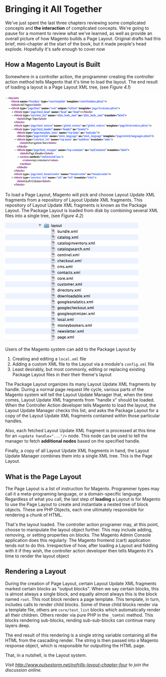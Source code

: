 Bringing it All Together
==================================================	
We've just spent the last three chapters reviewing some complicated concepts and **the interaction** of complicated concepts.  We're going to pause for a moment to review what we've learned, as well as provide an overall picture of how Magento builds a Page Layout.  Original drafts had this brief, mini-chapter at the start of the book, but it made people's head explode.  Hopefully it's safe enough to cover now


How a Magento Layout is Built
--------------------------------------------------
Somewhere in a controller action, the programmer creating the controller action method tells Magento that it's time to load the layout.  The end result of loading a layout is a Page Layout XML tree, (see *Figure 4.1*)

<img src="images/chapter4/page-layout.png" />
	
To load a Page Layout, Magento will pick and choose Layout Update XML fragments from a repository of Layout Update XML fragments.  This repository of Layout Update XML fragments is known as the Package Layout. The Package Layout is loaded from disk by combining several XML files into a single tree, (see *Figure 4.2*)

<img src="images/chapter4/package-layout-files.png" />
	
Users of the Magento system can add to the Package Layout by 

1. Creating and editing a <code>local.xml</code> file
2. Adding a custom XML file to the Layout via a module's <code>config.xml</code> file
3. Least desirably, but most commonly, editing or replacing existing Package Layout files in their their theme's layout

The Package Layout organizes its many Layout Update XML fragments by handle.    During a normal page request life cycle, various parts of the Magento system will tell the Layout Update Manager that, when the time comes, Layout Update XML fragments from "handle x" should be loaded.  When the Controller Action developer tells Magento to load the layout, the Layout Update Manager checks this list, and asks the Package Layout for a copy of the Layout Update XML fragments contained within those particular handles.
	
Also, each fetched Layout Update XML fragment is processed at this time for an <code>&lt;update handle="..."/&gt;</code> node.  This node can be used to tell the manager to fetch **additional nodes** based on the specified handle. 

Finally, a copy of all Layout Update XML fragments in hand, the Layout Update Manager combines them into a single XML tree.   This is the Page Layout.


What is the Page Layout
--------------------------------------------------
The Page Layout is a list of instruction for Magento.  Programmer types may call it a meta-programing language, or a domain-specific language.  Regardless of what you call, the last step of **loading** a Layout is for Magento to use the Page Layout to create and instantiate a nested tree of block objects.  These are PHP Objects, each one ultimately responsible for rendering a chunk of HTML.

That's the layout loaded.  The controller action programer may, at this point, choose to manipulate the layout object further.  This may include adding, removing, or setting properties on blocks.  The Magento Admin Console application does this regularly.  The Magento frontend (cart) application tends not to do this.  Irrespective of how, after loading a Layout and fiddling with it if they wish, the controller action developer then tells Magento it's time to render the layout object

Rendering a Layout
--------------------------------------------------
During the creation of Page Layout, certain Layout Update XML fragments marked certain blocks as "output blocks".  When we say certain blocks, this is almost always a single block, and equally almost always this is the block named <code>root</code>.  This root block renders a page template.  This template, in turn, includes calls to render child blocks.  Some of these child blocks render via a template file, others are <code>core/text\_list</code> blocks which automatically render all their children.  Others render via pure PHP in the <code>\_toHtml</code> method.  This blocks rendering sub-blocks, rending sub-sub-blocks can continue many layers deep.

The end result of this  rendering is a single string variable containing all the HTML from the cascading render.  The string is then passed into a Magento response object, which is responsible for outputting the HTML page. 

That, in a nutshell, is the Layout system.

*Visit http://www.pulsestorm.net/nofrills-layout-chapter-four to join the discussion online.*